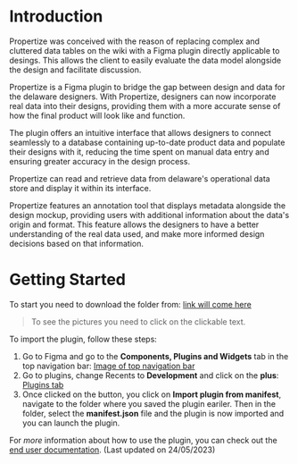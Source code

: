 # Introduction

Propertize was conceived with the reason of replacing complex and cluttered data tables on the wiki with a Figma plugin directly applicable to desings. This allows the client to easily evaluate the data model alongside the design and facilitate discussion.

Propertize is a Figma plugin to bridge the gap between design and data for the delaware designers. With Propertize, designers can now incorporate real data into their designs, providing them with a more accurate sense of how the final product will look like and function.

The plugin offers an intuitive interface that allows designers to connect seamlessly to a database containing up-to-date product data and populate their designs with it, reducing the time spent on manual data entry and ensuring greater accuracy in the design process.

Propertize can read and retrieve data from delaware's operational data store and display it within its interface.

Propertize features an annotation tool that displays metadata alongside the design mockup, providing users with additional information about the data's origin and format. This feature allows the designers to have a better understanding of the real data used, and make more informed design decisions based on that information.

# Getting Started

To start you need to download the folder from: [link will come here]()

> To see the pictures you need to click on the clickable text.

To import the plugin, follow these steps:

1. Go to Figma and go to the **Components, Plugins and Widgets** tab in the top navigation bar: [Image of top navigation bar](./Images/header_figma.png)
2. Go to plugins, change Recents to **Development** and click on the **plus**: [Plugins tab](./Images/plugins.png)
3. Once clicked on the button, you click on **Import plugin from manifest**, navigate to the folder where you saved the plugin eariler. Then in the folder, select the **manifest.json** file and the plugin is now imported and you can launch the plugin.

For _more_ information about how to use the plugin, you can check out the [end user documentation](https://wiki.delaware.pro/display/DADE/End+User+documentation). (Last updated on 24/05/2023)
